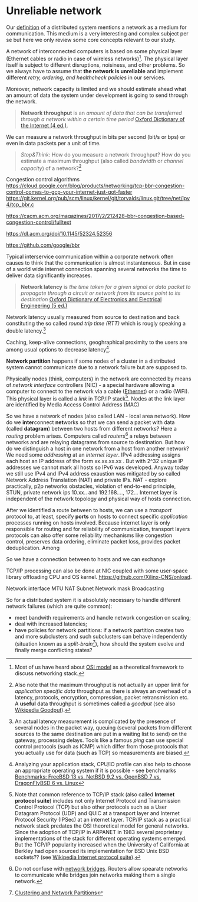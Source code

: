 # Unreliable network

Our [definition](./introduction/overview.html) of a distributed system mentions a network as a medium for communication. This medium is a very interesting and complex subject per se but here we only review some core concepts relevant to our study.

A network of interconnected computers is based on some physical layer (Ethernet cables or radio in case of wireless networks)[^osi]. The physical layer itself is subject to different disruptions, noisiness, and other problems. So we always have to assume that **the network is unreliable** and implement different *retry, ordering, and healthcheck policies* in our services.

Moreover, network capacity is limited and we should estimate ahead what an amount of data the system under development is going to send through the network.

> **Network throughput** is an *amount of data that can be transferred through a network within a certain time period*
[Oxford Dictionary of the Internet (4 ed.)](https://www.oxfordreference.com/search?q=network+throughput&searchBtn=Search&isQuickSearch=true).

We can measure a network throughput in bits per second (bit/s or bps) or even in data packets per a unit of time.

> *Stop&Think*: How do you measure a network throughput? How do you estimate a maximum throughput (also called *bandwidth* or *channel capacity*) of a network?[^goodput]

Congestion control algorithms https://cloud.google.com/blog/products/networking/tcp-bbr-congestion-control-comes-to-gcp-your-internet-just-got-faster
https://git.kernel.org/pub/scm/linux/kernel/git/torvalds/linux.git/tree/net/ipv4/tcp_bbr.c

https://cacm.acm.org/magazines/2017/2/212428-bbr-congestion-based-congestion-control/fulltext

https://dl.acm.org/doi/10.1145/52324.52356

https://github.com/google/bbr

Typical interservice communication within a corporate network often causes to think that the communication is almost instanteneous. But in case of a world wide internet connection spanning several networks the time to deliver data significantly increases.

> **Network latency** is *the time taken for a given signal or data packet to propagate through a circuit or network from its source point to its destination*
[Oxford Dictionary of Electronics and Electrical Engineering (5 ed.)](https://www.oxfordreference.com/search?q=network+latency&searchBtn=Search&isQuickSearch=true)

Network latency usually measured from source to destination and back constituting the so called *round trip time (RTT)* which is rougly speaking a double latency.[^ping]

Caching, keep-alive connections, geoghraphical proximity to the users are among usual options to decrease latency[^os].

**Network partition** happens if some nodes of a cluster in a distributed system cannot communicate due to a network failure but are supposed to.

Physically nodes (think, computers) in the network are connected by means of *network interface* controllers (NIC) - a special hardware allowing a computer to connect to the network via a cable ([Ethernet](https://en.wikipedia.org/wiki/Ethernet)) or a radio (WiFi). This physical layer is called a *link* in TCP/IP stack[^tcpip]. Nodes at the link layer are identified by Media Access Control Address (MAC)

So we have a network of nodes (also called LAN - local area network). How do we **inter**connect **net**works so that we can send a packet with data (called **datagram**) between two hosts from different networks? Here a *routing* problem arises. Computers called *routers*[^bridge] a relays between networks and are relaying datagrams from source to destination. But how do we distinguish a host in one network from a host from another network? We need some *addressing* at an *internet layer*. IPv4 addressing assigns each host an IP address of the form xx.xx.xx.xx . But with 2^32 unique IP addresses we cannot mark all hosts so IPv6 was developed. Anyway today we still use IPv4 and IPv4 address exaustion was mitigated by so called Network Address Translation (NAT) and private IPs. NAT - explore practically, p2p networks obstacles, violation of end-to-end principle, STUN, private network ips 10.xx.. and 192.168...., 172...
Internet layer is independent of the network topology and physical way of hosts connection.

After we identified a route between to hosts, we can use a *transport* protocol to, at least, specify **ports** on hosts to connect specific *application* processes running on hosts involved. Because internet layer is only responsible for routing and for reliability of communication, transport layers protocols can also offer some reliability mechanisms like congestion control, preserves data ordering, eliminate packet loss, provides packet deduplication. Among 

So we have a connection between to hosts and we can exchange 

TCP/IP processing can also be done at NIC coupled with some user-space library offloading CPU and OS kernel.
https://github.com/Xilinx-CNS/onload.


Network interface
MTU
NAT
Subnet 
Network mask
Broadcasting



So for a distributed system it is absolutely necessary to handle different network failures (which are quite common):
* meet bandwith requirements and handle network congestion on scaling;
* deal with increased latencies;
* have policies for network partitions: if a network partition creates two and more subclusters and such subclusters can behave independently (situation known as a *split-brain*[^rabbitmq]), how should the system evolve and finally merge conflicting states? 

[^osi]: Most of us have heard about [OSI model](https://en.wikipedia.org/wiki/OSI_model) as a theoretical framework to discuss networking stack.

[^goodput]: Also note that the maximum throughput is not actually an upper limit for *application specific data* throughput as there is always an overhead of a latency, protocols, encryption, compression, packet retransmission etc. A **useful** data throughput is sometimes called a *goodput* (see also [Wikipedia Goodput](https://en.wikipedia.org/wiki/Goodput)).

[^ping]: An actual latency measurement is complicated by the presence of several nodes in the packet way, queuing (several packets from different sources to the same destination are put in a waiting list to send) on the gateway, processing delays. Tools like a famous *ping* can use special control protocols (such as ICMP) which differ from those protocols that you actually use for data (such as TCP) so measurements are biased.

[^os]: Analyzing your application stack, CPU/IO profile can also help to choose an appropriate operating system if it is possible - see benchmarks [Benchmarks: FreeBSD 13 vs. NetBSD 9.2 vs. OpenBSD 7 vs. DragonFlyBSD 6 vs. Linux](https://www.phoronix.com/scan.php?page=article&item=bsd-linux-eo2021&num=1)

[^rabbitmq]: [Clustering and Network Partitions](https://www.rabbitmq.com/partitions.html)

[^tcpip]: Note that common reference to TCP/IP stack (also called **Internet protocol suite**) includes not only Internet Protocol and Transmission Control Protocol (TCP) but also other protocols such as a User Datagram Protocol (UDP) and QUIC at a transport layer and Internet Protocol Security (IPSec) at an internet layer. TCP/IP stack as a practical network stack predates the OSI theoretical model for general networks.
Since the adoption of TCP/IP in ARPANET in 1983 several proprietary implementations of the stack for different operating systems emerged. But the TCP/IP popularity increased when the University of California at Berkley had open sourced its implementation for BSD Unix  BSD sockets?? (see [Wikipedia Internet protocol suite](https://en.wikipedia.org/wiki/Internet_protocol_suite)).

[^private_ips]: Private IPs are [defined](https://datatracker.ietf.org/doc/html/rfc1918#section-3) to belong to the following subnets: 10.0.0.0/8, 172.16.0.0/12, 192.168.0.0/16. Number after the slash is the *network prefix* ([CIDR notation](https://en.wikipedia.org/wiki/Classless_Inter-Domain_Routing)) and denotes number of bits which is common for all hosts in the network. So, for example, 192.168.0.0/16 means that the first 16 bits are the same for all hosts and 192.168 in decimal and the rest 16 bits of total 32 bits define the host (2^16 possible addresses in the network). To be correct, the total number of possible addresses should be decreased by two as all binary zeroes hosts denotes the network itself, while all binary one host is the broadcast address. So when you encounter an ip 192.168.12.134, you already know that this ip is not reachable publicly (from the Internet), it is some internal private host.
For IPv6 private ip address (called [*unique local address*](https://datatracker.ietf.org/doc/html/rfc4193) starts with a prefix `fd` (8 bits), then 40 bits of global id (choosen randomly by the operator of the network), then 16 bits for a subnet and the rest 64 bits define the host. So with IPv6 local privates ips are essentially globally unique if 40 bits of global id indeed are random.
Routing protocol experienced revisions 1-4 until becoming well known IPv4 

[^bridge]: Do not confuse with [network bridges](https://en.wikipedia.org/wiki/Network_bridge). Routers allow spearate networks to communicate while bridges join networks making them a single network.